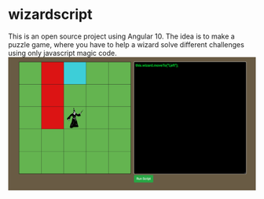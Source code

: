 # wizardscript
This is an open source project using Angular 10. The idea is to make a puzzle game, where you have to help a wizard solve different challenges using only javascript magic code.
![image could not load](/src/assets/img/wizardscript_img_github.png)